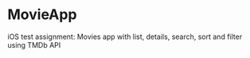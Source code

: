 # MovieApp
iOS test assignment: Movies app with list, details, search, sort and filter using TMDb API
